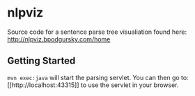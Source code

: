nlpviz
======

Source code for a sentence parse tree visualiation found here: http://nlpviz.bpodgursky.com/home

Getting Started
---------------

`mvn exec:java` will start the parsing servlet. You can then go to:
[[http://localhost:43315]] to use the servlet in your browser.

